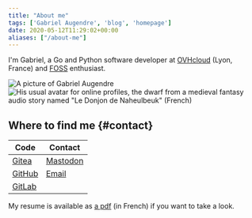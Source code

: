 ```yaml
---
title: "About me"
tags: ['Gabriel Augendre', 'blog', 'homepage']
date: 2020-05-12T11:29:02+00:00
aliases: ["/about-me"]
---
```

I'm Gabriel, a Go and Python software developer at [OVHcloud](https://www.ovhcloud.com/) (Lyon, France) and [FOSS](https://en.wikipedia.org/wiki/Free_and_open-source_software) enthusiast.

![A picture of Gabriel Augendre](39.jpg)
![His usual avatar for online profiles, the dwarf from a medieval fantasy audio story named "Le Donjon de Naheulbeuk" (French)](41.jpg)

## Where to find me {#contact}

| Code                                          | Contact                                                            |
|-----------------------------------------------|--------------------------------------------------------------------|
| [Gitea](https://git.augendre.info/gaugendre)  | <a rel="me" href="https://fosstodon.org/@Crocmagnon">Mastodon</a>  |
| [GitHub](https://github.com/Crocmagnon)       | <a href="mailto:ga-contact@augendre.info">Email</a>                |
| [GitLab](https://gitlab.com/gaugendre)        |                                                                    |

My resume is available as [a pdf](https://cv-gabriel.augendre.info) (in French) if you want to take a look.
